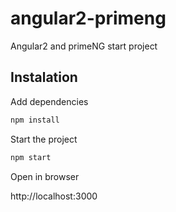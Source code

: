 # angular2-primeng
Angular2 and primeNG start project

## Instalation

Add dependencies

```bash
npm install
```

Start the project

```bash
npm start
```

Open in browser

http://localhost:3000
